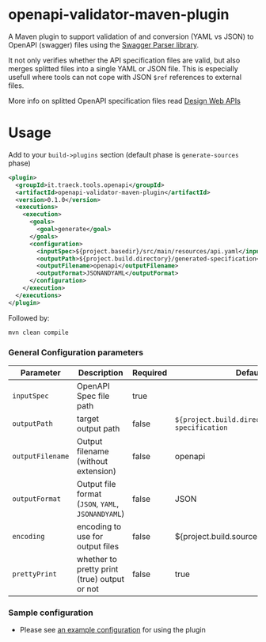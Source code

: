 openapi-validator-maven-plugin
============================

A Maven plugin to support validation of and conversion (YAML vs JSON) to OpenAPI (swagger) files  using the [Swagger Parser library](https://github.com/swagger-api/swagger-parser).

It not only verifies whether the API specification files are valid, but also merges splitted files into a single YAML or JSON file. This is especially usefull where tools can not cope with JSON `$ref` references to external files.

More info on splitted OpenAPI specification files read [Design Web APIs](https://apihandyman.io/writing-openapi-swagger-specification-tutorial-part-8-splitting-specification-file/)

Usage
============================

Add to your `build->plugins` section (default phase is `generate-sources` phase)
```xml
<plugin>
  <groupId>it.traeck.tools.openapi</groupId>
  <artifactId>openapi-validator-maven-plugin</artifactId>
  <version>0.1.0</version>
  <executions>
    <execution>
      <goals>
        <goal>generate</goal>
      </goals>
      <configuration>
        <inputSpec>${project.basedir}/src/main/resources/api.yaml</inputSpec>
        <outputPath>${project.build.directory}/generated-specification</outputPath>
        <outputFilename>openapi</outputFilename>
        <outputFormat>JSONANDYAML</outputFormat>
      </configuration>
    </execution>
  </executions>
</plugin>
```

Followed by:

```
mvn clean compile
```

### General Configuration parameters

Parameter | Description | Required | Default
----------|-------------|----------|---------
`inputSpec` | OpenAPI Spec file path | true |
`outputPath` | target output path | false | `${project.build.directory}/generated-specification`
`outputFilename` | Output filename (without extension) | false | openapi
`outputFormat` | Output file format (`JSON`, `YAML`, `JSONANDYAML`) | false | JSON
`encoding` | encoding to use for output files | false | ${project.build.sourceEncoding}
`prettyPrint` | whether to pretty print (true) output or not | false | true

### Sample configuration

- Please see [an example configuration](examples) for using the plugin
